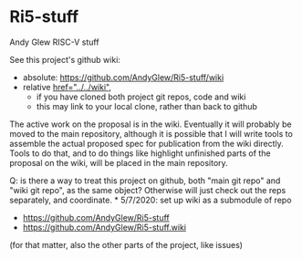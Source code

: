 # Ri5-stuff
Andy Glew RISC-V stuff

See this project's github wiki: 
* absolute: https://github.com/AndyGlew/Ri5-stuff/wiki
* relative <a href="../../wiki">href="../../wiki"</a>, 
   * if you have cloned both project git repos, code and wiki
   * this may link to your local clone, rather than back to github

The active work on the proposal is in the wiki.  Eventually it will probably be moved to the main repository, although it is possible that I will write tools to assemble the actual proposed spec for publication from the wiki directly.  Tools to do that, and to do things like highlight unfinished parts of the proposal on the wiki, will be placed in the main repository.

Q: is there a way to treat this project on github, both "main git repo" and "wiki git repo", as the same object? Otherwise will just check out the reps separately, and coordinate.
    * 5/7/2020: set up wiki as a submodule of repo

* https://github.com/AndyGlew/Ri5-stuff
* https://github.com/AndyGlew/Ri5-stuff.wiki

(for that matter, also the other parts of the project, like issues)


